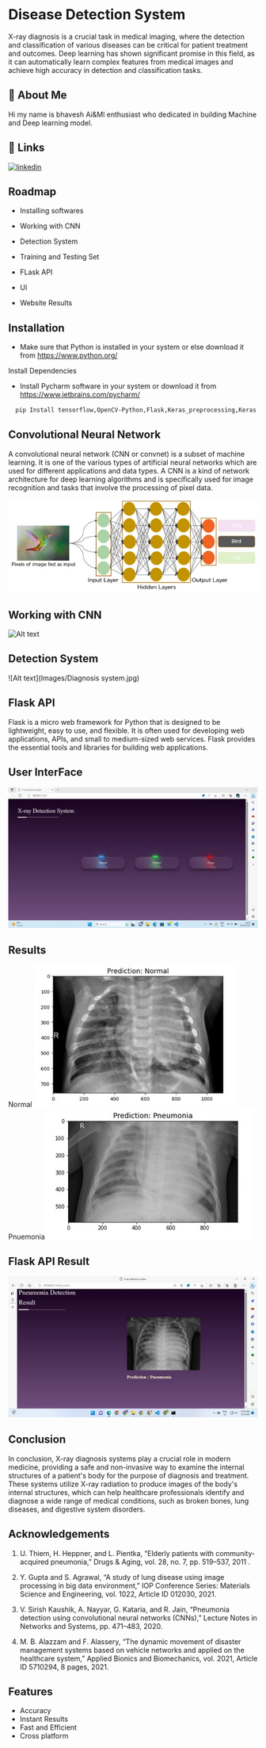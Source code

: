 
# Disease Detection System

X-ray diagnosis is a crucial task in medical imaging, where the detection and classification of various diseases can be critical for patient treatment and outcomes. Deep learning has shown significant promise in this field, as it can automatically learn complex features from medical images and achieve high accuracy in detection and classification tasks.
## 🚀 About Me
Hi my name is bhavesh Ai&Ml enthusiast who dedicated in building Machine and Deep learning model.


## 🔗 Links
[![linkedin](https://img.shields.io/badge/linkedin-0A66C2?style=for-the-badge&logo=linkedin&logoColor=white)](https://www.linkedin.com/in/bhavesh-bhalerao-0958b4224?utm_source=share&utm_campaign=share_via&utm_content=profile&utm_medium=android_app)

## Roadmap

- Installing softwares

- Working with CNN

- Detection System
- Training and Testing Set
- FLask API
- UI
- Website Results

## Installation

- Make sure that Python is installed in your system or else download it from https://www.python.org/

Install Dependencies
- Install Pycharm software in your system or download it from https://www.jetbrains.com/pycharm/

```bash
  pip Install tensorflow,OpenCV-Python,Flask,Keras_preprocessing,Keras
```

## Convolutional Neural Network
A convolutional neural network (CNN or convnet) is a subset of machine learning. It is one of the various types of artificial neural networks which are used for different applications and data types. A CNN is a kind of network architecture for deep learning algorithms and is specifically used for image recognition and tasks that involve the processing of pixel data.

![Alt text](Images/CNN.jpg)
## Working with CNN
![Alt text](Images/working.jpg)
## Detection System
![Alt text](Images/Diagnosis system.jpg)
## Flask API
Flask is a micro web framework for Python that is designed to be lightweight, easy to use, and flexible. It is often used for developing web applications, APIs, and small to medium-sized web services. Flask provides the essential tools and libraries for building web applications.

## User InterFace
![Alt text](Images/UI.jpg)

## Results
Normal 
![Alt text](Images/Normal.jpg)
Pnuemonia
![Alt text](Images/Pneumonia.jpg)

## Flask API Result
![Alt text](Images/Picture1.jpg)
## Conclusion
In conclusion, X-ray diagnosis systems play a crucial role in modern medicine, providing a safe and non-invasive way to examine the internal structures of a patient's body for the purpose of diagnosis and treatment. These systems utilize X-ray radiation to produce images of the body's internal structures, which can help healthcare professionals identify and diagnose a wide range of medical conditions, such as broken bones, lung diseases, and digestive system disorders.
## Acknowledgements
1.	U. Thiem, H. Heppner, and L. Pientka, “Elderly patients with community-acquired pneumonia,” Drugs & Aging, vol. 28, no. 7, pp. 519–537, 2011
.
2.	Y. Gupta and S. Agrawal, “A study of lung disease using image processing in big data environment,” IOP Conference Series: Materials Science and Engineering, vol. 1022, Article ID 012030, 2021.

3.	V. Sirish Kaushik, A. Nayyar, G. Kataria, and R. Jain, “Pneumonia detection using convolutional neural networks (CNNs),” Lecture Notes in Networks and Systems, pp. 471–483, 2020.

4.	M. B. Alazzam and F. Alassery, “The dynamic movement of disaster management systems based on vehicle networks and applied on the healthcare system,” Applied Bionics and Biomechanics, vol. 2021, Article ID 5710294, 8 pages, 2021.


## Features

- Accuracy
- Instant Results
- Fast and Efficient
- Cross platform


